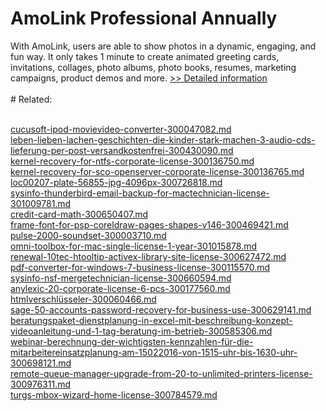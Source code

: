 # AmoLink Professional Annually
With AmoLink, users are able to show photos in a dynamic, engaging, and fun way. It only takes 1 minute to create animated greeting cards, invitations, collages, photo albums, photo books, resumes, marketing campaigns, product demos and more.
[>> Detailed information](https://secure.shareit.com/shareit/product.html?productid=300778136&affiliateid=200057808)<br/><br/># Related:

<br />[cucusoft-ipod-movievideo-converter-300047082.md](https://github.com/downloadplanet/downloadplanet/blob/main/cucusoft-ipod-movievideo-converter-300047082.md)<br />[leben-lieben-lachen-geschichten-die-kinder-stark-machen-3-audio-cds-lieferung-per-post-versandkostenfrei-300430090.md](https://github.com/downloadplanet/downloadplanet/blob/main/leben-lieben-lachen-geschichten-die-kinder-stark-machen-3-audio-cds-lieferung-per-post-versandkostenfrei-300430090.md)<br />[kernel-recovery-for-ntfs-corporate-license-300136750.md](https://github.com/downloadplanet/downloadplanet/blob/main/kernel-recovery-for-ntfs-corporate-license-300136750.md)<br />[kernel-recovery-for-sco-openserver-corporate-license-300136765.md](https://github.com/downloadplanet/downloadplanet/blob/main/kernel-recovery-for-sco-openserver-corporate-license-300136765.md)<br />[loc00207-plate-56855-jpg-4096px-300726818.md](https://github.com/downloadplanet/downloadplanet/blob/main/loc00207-plate-56855-jpg-4096px-300726818.md)<br />[sysinfo-thunderbird-email-backup-for-mactechnician-license-301009781.md](https://github.com/downloadplanet/downloadplanet/blob/main/sysinfo-thunderbird-email-backup-for-mactechnician-license-301009781.md)<br />[credit-card-math-300650407.md](https://github.com/downloadplanet/downloadplanet/blob/main/credit-card-math-300650407.md)<br />[frame-font-for-psp-coreldraw-pages-shapes-v146-300469421.md](https://github.com/downloadplanet/downloadplanet/blob/main/frame-font-for-psp-coreldraw-pages-shapes-v146-300469421.md)<br />[pulse-2000-soundset-300003710.md](https://github.com/downloadplanet/downloadplanet/blob/main/pulse-2000-soundset-300003710.md)<br />[omni-toolbox-for-mac-single-license-1-year-301015878.md](https://github.com/downloadplanet/downloadplanet/blob/main/omni-toolbox-for-mac-single-license-1-year-301015878.md)<br />[renewal-10tec-htooltip-activex-library-site-license-300627472.md](https://github.com/downloadplanet/downloadplanet/blob/main/renewal-10tec-htooltip-activex-library-site-license-300627472.md)<br />[pdf-converter-for-windows-7-business-license-300115570.md](https://github.com/downloadplanet/downloadplanet/blob/main/pdf-converter-for-windows-7-business-license-300115570.md)<br />[sysinfo-nsf-mergetechnician-license-300660594.md](https://github.com/downloadplanet/downloadplanet/blob/main/sysinfo-nsf-mergetechnician-license-300660594.md)<br />[anylexic-20-corporate-license-6-pcs-300177560.md](https://github.com/downloadplanet/downloadplanet/blob/main/anylexic-20-corporate-license-6-pcs-300177560.md)<br />[htmlverschlüsseler-300060466.md](https://github.com/downloadplanet/downloadplanet/blob/main/htmlverschlüsseler-300060466.md)<br />[sage-50-accounts-password-recovery-for-business-use-300629141.md](https://github.com/downloadplanet/downloadplanet/blob/main/sage-50-accounts-password-recovery-for-business-use-300629141.md)<br />[beratungspaket-dienstplanung-in-excel-mit-beschreibung-konzept-videoanleitung-und-1-tag-beratung-im-betrieb-300585306.md](https://github.com/downloadplanet/downloadplanet/blob/main/beratungspaket-dienstplanung-in-excel-mit-beschreibung-konzept-videoanleitung-und-1-tag-beratung-im-betrieb-300585306.md)<br />[webinar-berechnung-der-wichtigsten-kennzahlen-für-die-mitarbeitereinsatzplanung-am-15022016-von-1515-uhr-bis-1630-uhr-300698121.md](https://github.com/downloadplanet/downloadplanet/blob/main/webinar-berechnung-der-wichtigsten-kennzahlen-für-die-mitarbeitereinsatzplanung-am-15022016-von-1515-uhr-bis-1630-uhr-300698121.md)<br />[remote-queue-manager-upgrade-from-20-to-unlimited-printers-license-300976311.md](https://github.com/downloadplanet/downloadplanet/blob/main/remote-queue-manager-upgrade-from-20-to-unlimited-printers-license-300976311.md)<br />[turgs-mbox-wizard-home-license-300784579.md](https://github.com/downloadplanet/downloadplanet/blob/main/turgs-mbox-wizard-home-license-300784579.md)